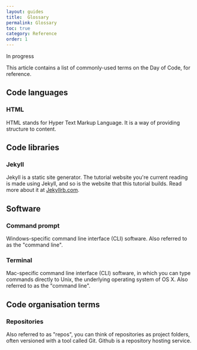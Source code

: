 ```yaml
---
layout: guides
title:  Glossary
permalink: Glossary
toc: true
category: Reference
order: 1
---
```


<!-- <span class="tag tag--draft">Not started</span> -->
<span class="tag tag--progress">In progress</span>
<!-- <span class="tag tag--review">Ready for review</span> -->
<!-- <span class="tag tag--approved">Approved</span> -->

<p class="content__abstract">
  This article contains a list of commonly-used terms on the Day of Code, for reference.
</p>

## Code languages

### HTML
HTML stands for Hyper Text Markup Language. It is a way of providing structure to content.

## Code libraries

### Jekyll
Jekyll is a static site generator. The tutorial website you're current reading is made using Jekyll, and so is the website that this tutorial builds. Read more about it at [Jekyllrb.com](https://jekyllrb.com/).

## Software

### Command prompt
Windows-specific command line interface (CLI) software. Also referred to as the "command line".

### Terminal
Mac-specific command line interface (CLI) software, in which you can type commands directly to Unix, the underlying operating system of OS X. Also referred to as the "command line".

## Code organisation terms

### Repositories
Also referred to as "repos", you can think of repositories as project folders, often versioned with a tool called Git. Github is a repository hosting service.